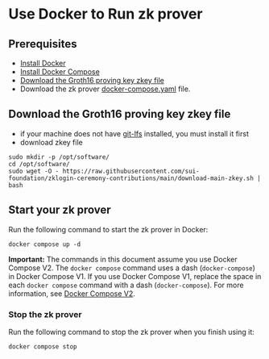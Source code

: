 # Use Docker to Run zk prover

## Prerequisites

 * [Install Docker](https://docs.docker.com/get-docker/) 
 * [Install Docker Compose](https://docs.docker.com/compose/install/)
 * [Download the Groth16 proving key zkey file](#download-the-groth16-proving-key-zkey-file)
 * Download the zk prover [docker-compose.yaml](https://github.com/hellokittyboy-code/obc/blob/develop_v1.2.0/docker/zk-prover/docker-compose.yaml) file.

## Download the Groth16 proving key zkey file
* if your machine does not have [git-lfs](https://git-lfs.com/) installed, you must install it first
* download zkey file
```shell
sudo mkdir -p /opt/software/
cd /opt/software/
sudo wget -O - https://raw.githubusercontent.com/sui-foundation/zklogin-ceremony-contributions/main/download-main-zkey.sh | bash
```

## Start your zk prover

Run the following command to start the zk prover in Docker:

```shell
docker compose up -d
```

**Important:** The commands in this document assume you use Docker Compose V2. The `docker compose` command uses a dash (`docker-compose`) in Docker Compose V1. If you use Docker Compose V1, replace the space in each `docker compose` command with a dash (`docker-compose`). For more information, see [Docker Compose V2](https://docs.docker.com/compose/#compose-v2-and-the-new-docker-compose-command).

### Stop the zk prover

Run the following command to stop the zk prover when you finish using it:
```shell
docker compose stop
```

